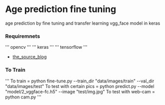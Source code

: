 # Age prediction fine tuning

age prediction by fine tuning and transfer learning vgg_face model in keras


### Requiremnets
'''
opencv
'''
'''
keras
'''
'''
tensorflow
'''

* [the_source_blog](https://deeplearningsandbox.com/how-to-use-transfer-learning-and-fine-tuning-in-keras-and-tensorflow-to-build-an-image-recognition-94b0b02444f2)


### To Train
'''
  To train  = python fine-tune.py --train_dir "data/images/train" --val_dir "data/images/test"
  To test with certain pics =  python predict.py --model "model/2_vggface-fc.h5" --image "test/img.jpg"
  To test with web-cam = python cam.py
'''
